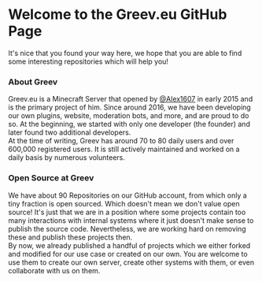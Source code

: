 # Welcome to the Greev.eu GitHub Page 

It's nice that you found your way here, we hope that you are able to find some interesting repositories which will help you!  

### About Greev
Greev.eu is a Minecraft Server that opened by [@Alex1607](https://github.com/Alex1607) in early 2015  and is the primary project of him. Since around 2016, we have been developing our own plugins, website, moderation bots, and more, and are proud to do so. At the beginning, we started with only one developer (the founder) and later found two additional developers.  
At the time of writing, Greev has around 70 to 80 daily users and over 600,000 registered users. It is still actively maintained and worked on a daily basis by numerous volunteers.

### Open Source at Greev
We have about 90 Repositories on our GitHub account, from which only a tiny fraction is open sourced. Which doesn't mean we don't value open source! It's just that we are in a position where some projects contain too many interactions with internal systems where it just doesn't make sense to publish the source code. Nevertheless, we are working hard on removing these and publish these projects then.  
By now, we already published a handful of projects which we either forked and modified for our use case or created on our own. You are welcome to use them to create our own server, create other systems with them, or even collaborate with us on them.
